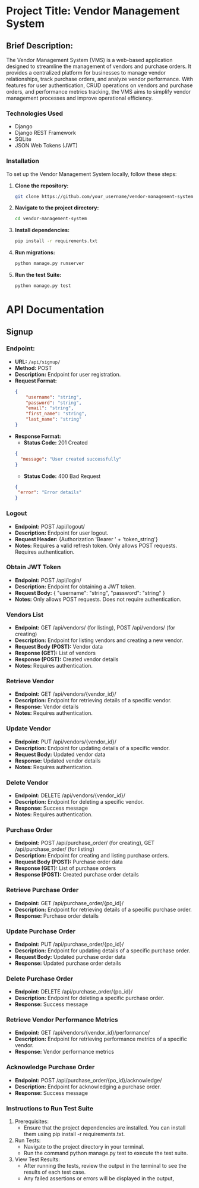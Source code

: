 # Project Title: Vendor Management System
## Brief Description:
The Vendor Management System (VMS) is a web-based application designed to streamline the management of vendors and purchase orders. It provides a centralized platform for businesses to manage vendor relationships, track purchase orders, and analyze vendor performance. With features for user authentication, CRUD operations on vendors and purchase orders, and performance metrics tracking, the VMS aims to simplify vendor management processes and improve operational efficiency.

### Technologies Used
- Django
- Django REST Framework
- SQLite
- JSON Web Tokens (JWT)

### Installation

To set up the Vendor Management System locally, follow these steps:

1. **Clone the repository:**
   ```bash
   git clone https://github.com/your_username/vendor-management-system.git
   ```
2. **Navigate to the project directory:**
   ```bash
   cd vendor-management-system
   ```
3. **Install dependencies:**
   ```bash
   pip install -r requirements.txt
   ```
4. **Run migrations:**
   ```bash
   python manage.py runserver
   ```
5. **Run the test Suite:**
   ```bash
   python manage.py test
   ```

# API Documentation

## Signup

### Endpoint:
- **URL:** `/api/signup/`
- **Method:** POST
- **Description:** Endpoint for user registration.
- **Request Format:**
  ```json
  {
      "username": "string",
      "password": "string",
      "email": "string",
      "first_name": "string",
      "last_name": "string"
  }
  ```
- **Response Format:**
   - **Status Code:** 201 Created
  ```json
  {
    "message": "User created successfully"
  }
  ```
  - **Status Code:** 400 Bad Request
   ```json
   {
    "error": "Error details"
   }
   ```
### Logout

- **Endpoint:** POST /api/logout/
- **Description:** Endpoint for user logout.
- **Request Header:** {Authorization 'Bearer ' + 'token_string'}
- **Notes:** Requires a valid refresh token. Only allows POST requests. Requires authentication.

### Obtain JWT Token

- **Endpoint:** POST /api/login/
- **Description:** Endpoint for obtaining a JWT token.
- **Request Body:** { "username": "string", "password": "string" }
- **Notes:** Only allows POST requests. Does not require authentication.

### Vendors List

- **Endpoint:** GET /api/vendors/ (for listing), POST /api/vendors/ (for creating)
- **Description:** Endpoint for listing vendors and creating a new vendor.
- **Request Body (POST):** Vendor data
- **Response (GET):** List of vendors
- **Response (POST):** Created vendor details
- **Notes:** Requires authentication.

### Retrieve Vendor

- **Endpoint:** GET /api/vendors/{vendor_id}/
- **Description:** Endpoint for retrieving details of a specific vendor.
- **Response:** Vendor details
- **Notes:** Requires authentication.

### Update Vendor

- **Endpoint:** PUT /api/vendors/{vendor_id}/
- **Description:** Endpoint for updating details of a specific vendor.
- **Request Body:** Updated vendor data
- **Response:** Updated vendor details
- **Notes:** Requires authentication.

### Delete Vendor

- **Endpoint:** DELETE /api/vendors/{vendor_id}/
- **Description:** Endpoint for deleting a specific vendor.
- **Response:** Success message
- **Notes:** Requires authentication.

### Purchase Order

- **Endpoint:** POST /api/purchase_order/ (for creating), GET /api/purchase_order/ (for listing)
- **Description:** Endpoint for creating and listing purchase orders.
- **Request Body (POST):** Purchase order data
- **Response (GET):** List of purchase orders
- **Response (POST):** Created purchase order details

### Retrieve Purchase Order

- **Endpoint:** GET /api/purchase_order/{po_id}/
- **Description:** Endpoint for retrieving details of a specific purchase order.
- **Response:** Purchase order details

### Update Purchase Order

- **Endpoint:** PUT /api/purchase_order/{po_id}/
- **Description:** Endpoint for updating details of a specific purchase order.
- **Request Body:** Updated purchase order data
- **Response:** Updated purchase order details

### Delete Purchase Order

- **Endpoint:** DELETE /api/purchase_order/{po_id}/
- **Description:** Endpoint for deleting a specific purchase order.
- **Response:** Success message

### Retrieve Vendor Performance Metrics

- **Endpoint:** GET /api/vendors/{vendor_id}/performance/
- **Description:** Endpoint for retrieving performance metrics of a specific vendor.
- **Response:** Vendor performance metrics

### Acknowledge Purchase Order

- **Endpoint:** POST /api/purchase_order/{po_id}/acknowledge/
- **Description:** Endpoint for acknowledging a purchase order.
- **Response:** Success message

### Instructions to Run Test Suite
1. Prerequisites:
   - Ensure that the project dependencies are installed. You can install them using pip install -r requirements.txt.
2. Run Tests:
   - Navigate to the project directory in your terminal.
   - Run the command python manage.py test to execute the test suite.
3. View Test Results:
   - After running the tests, review the output in the terminal to see the results of each test case.
   - Any failed assertions or errors will be displayed in the output,
